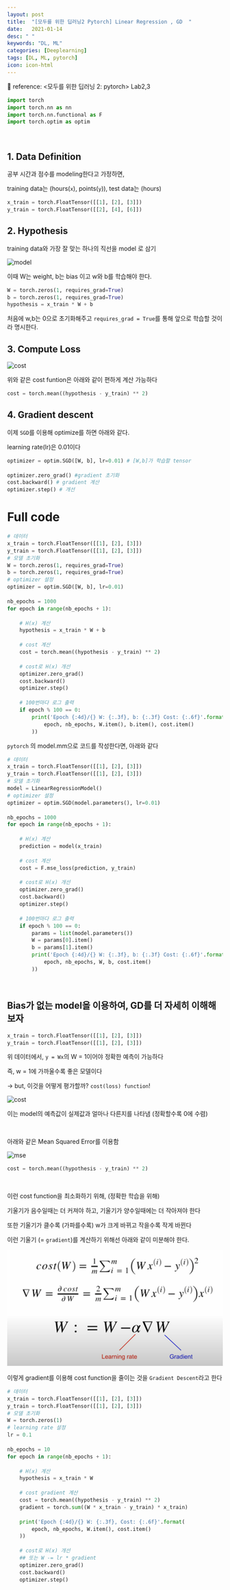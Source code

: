 ```yaml
---
layout: post
title:  "[모두를 위한 딥러닝2 Pytorch] Linear Regression , GD  "
date:   2021-01-14
desc: " "
keywords: "DL, ML"
categories: [Deeplearning]
tags: [DL, ML, pytorch]
icon: icon-html
---
```


🍳 reference: <모두를 위한 딥러닝 2: pytorch> Lab2,3

```python
import torch
import torch.nn as nn
import torch.nn.functional as F
import torch.optim as optim

```

<br>

## 1. Data Definition

공부 시간과 점수를 modeling한다고 가정하면,

training data는 (hours(`x`), points(`y`)), test data는 (hours)

```python
x_train = torch.FloatTensor([[1], [2], [3]])
y_train = torch.FloatTensor([[2], [4], [6]])
```



## 2. Hypothesis

training data와 가장 잘 맞는 하나의 직선을 model 로 삼기

![model](https://img1.daumcdn.net/thumb/R800x0/?scode=mtistory2&fname=https%3A%2F%2Ft1.daumcdn.net%2Fcfile%2Ftistory%2F2669EA3E5790FD3317)

이때 W는 weight, b는 bias 이고 w와 b를 학습해야 한다.

```python
W = torch.zeros(1, requires_grad=True)
b = torch.zeros(1, requires_grad=True)
hypothesis = x_train * W + b
```

처음에 w,b는 0으로 초기화해주고 `requires_grad = True`를 통해 앞으로 학습할 것이라 명시한다.


## 3. Compute Loss


![cost](https://miro.medium.com/max/1820/1*4tKZI0m5fwrNqvwVJXcDSg.tiff)

위와 같은 cost funtion은 아래와 같이 편하게 계산 가능하다

```python
cost = torch.mean((hypothesis - y_train) ** 2)
```


## 4. Gradient descent

이제 `SGD`를 이용해 optimize를 하면 아래와 같다.

learning rate(lr)은 0.01이다

```python
optimizer = optim.SGD([W, b], lr=0.01) # [W,b]가 학습할 tensor

optimizer.zero_grad() #gradient 초기화
cost.backward() # gradient 계산
optimizer.step() # 개선
```


# Full code

```python
# 데이터
x_train = torch.FloatTensor([[1], [2], [3]])
y_train = torch.FloatTensor([[1], [2], [3]])
# 모델 초기화
W = torch.zeros(1, requires_grad=True)
b = torch.zeros(1, requires_grad=True)
# optimizer 설정
optimizer = optim.SGD([W, b], lr=0.01)

nb_epochs = 1000
for epoch in range(nb_epochs + 1):

    # H(x) 계산
    hypothesis = x_train * W + b

    # cost 계산
    cost = torch.mean((hypothesis - y_train) ** 2)

    # cost로 H(x) 개선
    optimizer.zero_grad()
    cost.backward()
    optimizer.step()

    # 100번마다 로그 출력
    if epoch % 100 == 0:
        print('Epoch {:4d}/{} W: {:.3f}, b: {:.3f} Cost: {:.6f}'.format(
            epoch, nb_epochs, W.item(), b.item(), cost.item()
        ))
```


 `pytorch` 의 model.mm으로 코드를 작성한다면, 아래와 같다


```python
# 데이터
x_train = torch.FloatTensor([[1], [2], [3]])
y_train = torch.FloatTensor([[1], [2], [3]])
# 모델 초기화
model = LinearRegressionModel()
# optimizer 설정
optimizer = optim.SGD(model.parameters(), lr=0.01)

nb_epochs = 1000
for epoch in range(nb_epochs + 1):

    # H(x) 계산
    prediction = model(x_train)

    # cost 계산
    cost = F.mse_loss(prediction, y_train)

    # cost로 H(x) 개선
    optimizer.zero_grad()
    cost.backward()
    optimizer.step()

    # 100번마다 로그 출력
    if epoch % 100 == 0:
        params = list(model.parameters())
        W = params[0].item()
        b = params[1].item()
        print('Epoch {:4d}/{} W: {:.3f}, b: {:.3f} Cost: {:.6f}'.format(
            epoch, nb_epochs, W, b, cost.item()
        ))

```

<br>

## Bias가 없는 model을 이용하여, GD를 더 자세히 이해해보자

```python
x_train = torch.FloatTensor([[1], [2], [3]])
y_train = torch.FloatTensor([[1], [2], [3]])
```


위 데이터에서, `y = Wx`의 W = 1이어야 정확한 예측이 가능하다

즉, w = 1에 가까울수록 좋은 모델이다


-> but, 이것을 어떻게 평가할까? `cost(loss) function`!

![cost](https://smartstuartkim.files.wordpress.com/2018/12/cost.png)


이는 model의 예측값이 실제값과 얼마나 다른지를 나타냄 (정확할수록 0에 수렴)



<br>

아래와 같은 Mean Squared Error를 이용함

![mse](https://smartstuartkim.files.wordpress.com/2018/12/costfunction.png)

```python
cost = torch.mean((hypothesis - y_train) ** 2)
```

<br>


이런 cost function을 최소화하기 위해, (정확한 학습을 위해)

기울기가 음수일때는 더 커져야 하고, 기울기가 양수일때에는 더 작아져야 한다

또한 기울기가 클수록 (가파를수록) w가 크게 바뀌고 작을수록 작게 바뀐다

이런 기울기 (= `gradient`)를 계산하기 위해선 아래와 같이 미분해야 한다.

![GD](static/assets/img/blog/GD.png)


이렇게 gradient를 이용해 cost function을 줄이는 것을 `Gradient Descent`라고 한다


```python
# 데이터
x_train = torch.FloatTensor([[1], [2], [3]])
y_train = torch.FloatTensor([[1], [2], [3]])
# 모델 초기화
W = torch.zeros(1)
# learning rate 설정
lr = 0.1

nb_epochs = 10
for epoch in range(nb_epochs + 1):

    # H(x) 계산
    hypothesis = x_train * W

    # cost gradient 계산
    cost = torch.mean((hypothesis - y_train) ** 2)
    gradient = torch.sum((W * x_train - y_train) * x_train)

    print('Epoch {:4d}/{} W: {:.3f}, Cost: {:.6f}'.format(
        epoch, nb_epochs, W.item(), cost.item()
    ))

    # cost로 H(x) 개선
    ## 또는 W -= lr * gradient
    optimizer.zero_grad()
    cost.backward()
    optimizer.step()

```
